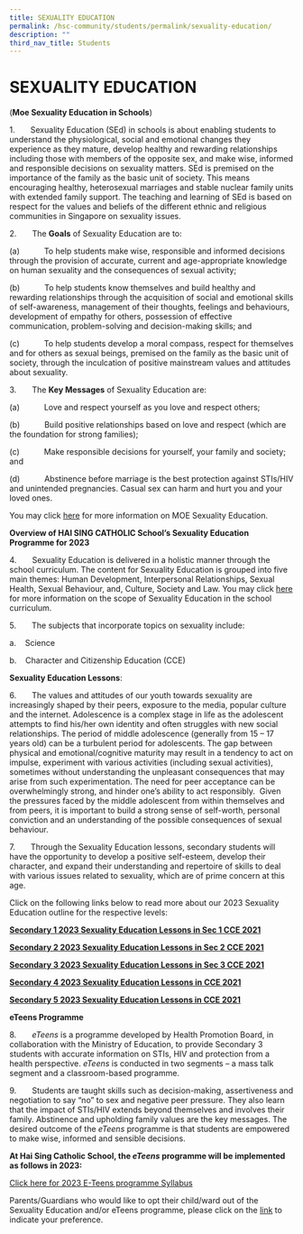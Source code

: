 ```yaml
---
title: SEXUALITY EDUCATION
permalink: /hsc-community/students/permalink/sexuality-education/
description: ""
third_nav_title: Students
---
```

SEXUALITY EDUCATION
===================

(**Moe Sexuality Education in Schools**)

1.       Sexuality Education (SEd) in schools is about enabling students to understand the physiological, social and emotional changes they experience as they mature, develop healthy and rewarding relationships including those with members of the opposite sex, and make wise, informed and responsible decisions on sexuality matters. SEd is premised on the importance of the family as the basic unit of society. This means encouraging healthy, heterosexual marriages and stable nuclear family units with extended family support. The teaching and learning of SEd is based on respect for the values and beliefs of the different ethnic and religious communities in Singapore on sexuality issues.

2.       The **Goals** of Sexuality Education are to:

(a)           To help students make wise, responsible and informed decisions through the provision of accurate, current and age-appropriate knowledge on human sexuality and the consequences of sexual activity;

(b)           To help students know themselves and build healthy and rewarding relationships through the acquisition of social and emotional skills of self-awareness, management of their thoughts, feelings and behaviours, development of empathy for others, possession of effective communication, problem-solving and decision-making skills; and

(c)           To help students develop a moral compass, respect for themselves and for others as sexual beings, premised on the family as the basic unit of society, through the inculcation of positive mainstream values and attitudes about sexuality.

3.       The **Key Messages** of Sexuality Education are:

(a)           Love and respect yourself as you love and respect others;

(b)           Build positive relationships based on love and respect (which are the foundation for strong families);

(c)           Make responsible decisions for yourself, your family and society; and

(d)           Abstinence before marriage is the best protection against STIs/HIV and unintended pregnancies. Casual sex can harm and hurt you and your loved ones.

You may click [here](https://go.gov.sg/moe-sexuality-education) for more information on MOE Sexuality Education.

**Overview of HAI SING CATHOLIC School’s Sexuality Education Programme for 2023**

4.       Sexuality Education is delivered in a holistic manner through the school curriculum. The content for Sexuality Education is grouped into five main themes: Human Development, Interpersonal Relationships, Sexual Health, Sexual Behaviour, and, Culture, Society and Law. You may click [here](https://go.gov.sg/moe-sexuality-education-scope) for more information on the scope of Sexuality Education in the school curriculum.

5.       The subjects that incorporate topics on sexuality include:

a.    Science

b.    Character and Citizenship Education (CCE)

**Sexuality Education Lessons**:

6.       The values and attitudes of our youth towards sexuality are increasingly shaped by their peers, exposure to the media, popular culture and the internet. Adolescence is a complex stage in life as the adolescent attempts to find his/her own identity and often struggles with new social relationships. The period of middle adolescence (generally from 15 – 17 years old) can be a turbulent period for adolescents. The gap between physical and emotional/cognitive maturity may result in a tendency to act on impulse, experiment with various activities (including sexual activities), sometimes without understanding the unpleasant consequences that may arise from such experimentation. The need for peer acceptance can be overwhelmingly strong, and hinder one’s ability to act responsibly.  Given the pressures faced by the middle adolescent from within themselves and from peers, it is important to build a strong sense of self-worth, personal conviction and an understanding of the possible consequences of sexual behaviour.

7.       Through the Sexuality Education lessons, secondary students will have the opportunity to develop a positive self-esteem, develop their character, and expand their understanding and repertoire of skills to deal with various issues related to sexuality, which are of prime concern at this age.


Click on the following links below to read more about our 2023 Sexuality Education outline for the respective levels:

**[Secondary 1 2023 Sexuality Education Lessons in Sec 1 CCE 2021](/files/HSC%20Community/Sexuality%20Education/2023%20sed%20s1.pdf)**

**[Secondary 2 2023 Sexuality Education Lessons in Sec 2 CCE 2021](/files/HSC%20Community/Sexuality%20Education/2023%20sed%20s2.pdf)**

**[Secondary 3 2023 Sexuality Education Lessons in Sec 3 CCE 2021](/files/HSC%20Community/Sexuality%20Education/2023%20sed%20s3.pdf)**

**[Secondary 4 2023 Sexuality Education Lessons in CCE 2021](/files/HSC%20Community/Sexuality%20Education/2023%20sed%20s4.pdf)**


**[Secondary 5 2023 Sexuality Education Lessons in CCE 2021](/files/HSC%20Community/Sexuality%20Education/2023%20sed%20s5.pdf)**




**eTeens Programme**

8.       _eTeens_ is a programme developed by Health Promotion Board, in collaboration with the Ministry of Education, to provide Secondary 3 students with accurate information on STIs, HIV and protection from a health perspective. _eTeens_ is conducted in two segments – a mass talk segment and a classroom-based programme.  

9.       Students are taught skills such as decision-making, assertiveness and negotiation to say “no” to sex and negative peer pressure. They also learn that the impact of STIs/HIV extends beyond themselves and involves their family. Abstinence and upholding family values are the key messages. The desired outcome of the _eTeens_ programme is that students are empowered to make wise, informed and sensible decisions.

**At Hai Sing Catholic School, the _eTeens_ programme will be implemented as follows in 2023:**

[Click here for 2023 E-Teens programme Syllabus](/files/HSC%20Community/Sexuality%20Education/2023%20e%20teens.pdf)

Parents/Guardians who would like to opt their child/ward out of the Sexuality Education and/or eTeens programme, please click on the [link](https://forms.moe.edu.sg/forms/vw2nle) to indicate your preference.